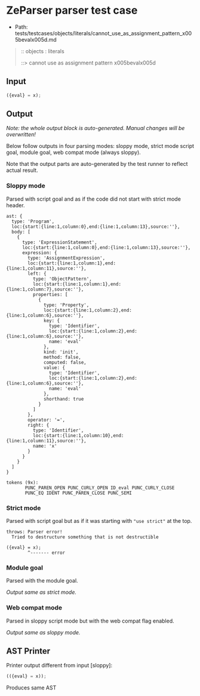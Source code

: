 # ZeParser parser test case

- Path: tests/testcases/objects/literals/cannot_use_as_assignment_pattern_x005bevalx005d.md

> :: objects : literals
>
> ::> cannot use as assignment pattern x005bevalx005d

## Input

`````js
({eval} = x);
`````

## Output

_Note: the whole output block is auto-generated. Manual changes will be overwritten!_

Below follow outputs in four parsing modes: sloppy mode, strict mode script goal, module goal, web compat mode (always sloppy).

Note that the output parts are auto-generated by the test runner to reflect actual result.

### Sloppy mode

Parsed with script goal and as if the code did not start with strict mode header.

`````
ast: {
  type: 'Program',
  loc:{start:{line:1,column:0},end:{line:1,column:13},source:''},
  body: [
    {
      type: 'ExpressionStatement',
      loc:{start:{line:1,column:0},end:{line:1,column:13},source:''},
      expression: {
        type: 'AssignmentExpression',
        loc:{start:{line:1,column:1},end:{line:1,column:11},source:''},
        left: {
          type: 'ObjectPattern',
          loc:{start:{line:1,column:1},end:{line:1,column:7},source:''},
          properties: [
            {
              type: 'Property',
              loc:{start:{line:1,column:2},end:{line:1,column:6},source:''},
              key: {
                type: 'Identifier',
                loc:{start:{line:1,column:2},end:{line:1,column:6},source:''},
                name: 'eval'
              },
              kind: 'init',
              method: false,
              computed: false,
              value: {
                type: 'Identifier',
                loc:{start:{line:1,column:2},end:{line:1,column:6},source:''},
                name: 'eval'
              },
              shorthand: true
            }
          ]
        },
        operator: '=',
        right: {
          type: 'Identifier',
          loc:{start:{line:1,column:10},end:{line:1,column:11},source:''},
          name: 'x'
        }
      }
    }
  ]
}

tokens (9x):
       PUNC_PAREN_OPEN PUNC_CURLY_OPEN ID_eval PUNC_CURLY_CLOSE
       PUNC_EQ IDENT PUNC_PAREN_CLOSE PUNC_SEMI
`````

### Strict mode

Parsed with script goal but as if it was starting with `"use strict"` at the top.

`````
throws: Parser error!
  Tried to destructure something that is not destructible

({eval} = x);
        ^------- error
`````


### Module goal

Parsed with the module goal.

_Output same as strict mode._

### Web compat mode

Parsed in sloppy script mode but with the web compat flag enabled.

_Output same as sloppy mode._

## AST Printer

Printer output different from input [sloppy]:

````js
(({eval} = x));
````

Produces same AST
